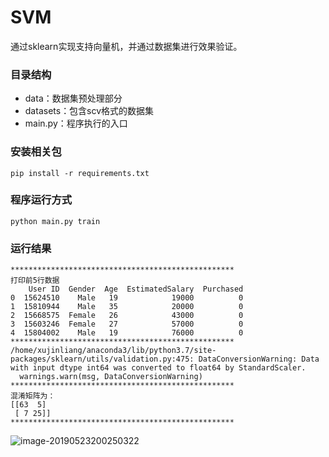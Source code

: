 # **SVM**

通过sklearn实现支持向量机，并通过数据集进行效果验证。

### 目录结构

- data：数据集预处理部分
- datasets：包含scv格式的数据集
- main.py：程序执行的入口

### 安装相关包

```shell
pip install -r requirements.txt
```

### 程序运行方式

```
python main.py train
```

### 运行结果

```
**************************************************
打印前5行数据
    User ID  Gender  Age  EstimatedSalary  Purchased
0  15624510    Male   19            19000          0
1  15810944    Male   35            20000          0
2  15668575  Female   26            43000          0
3  15603246  Female   27            57000          0
4  15804002    Male   19            76000          0
**************************************************
/home/xujinliang/anaconda3/lib/python3.7/site-packages/sklearn/utils/validation.py:475: DataConversionWarning: Data with input dtype int64 was converted to float64 by StandardScaler.
  warnings.warn(msg, DataConversionWarning)
**************************************************
混淆矩阵为：
[[63  5]
 [ 7 25]]
**************************************************
```

![image-20190523200250322](https://jinliangxx.oss-cn-beijing.aliyuncs.com/2019-05-23-120250.png)